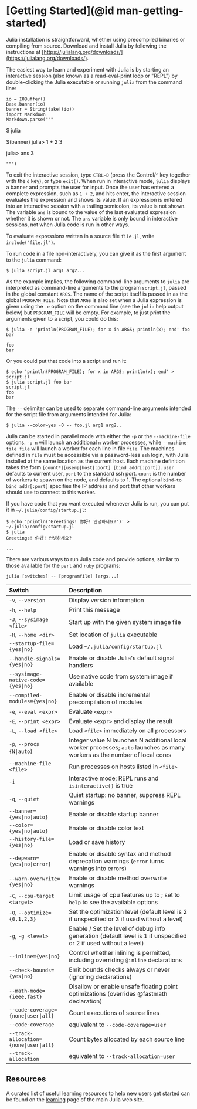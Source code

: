 # [Getting Started](@id man-getting-started)

Julia installation is straightforward, whether using precompiled binaries or compiling from source.
Download and install Julia by following the instructions at [https://julialang.org/downloads/](https://julialang.org/downloads/).

The easiest way to learn and experiment with Julia is by starting an interactive session (also
known as a read-eval-print loop or "REPL") by double-clicking the Julia executable or running
`julia` from the command line:

```@eval
io = IOBuffer()
Base.banner(io)
banner = String(take!(io))
import Markdown
Markdown.parse("""
```
\$ julia

$(banner)
julia> 1 + 2
3

julia> ans
3
```
""")
```

To exit the interactive session, type `CTRL-D` (press the Control/`^` key together with the `d` key), or type
`exit()`. When run in interactive mode, `julia` displays a banner and prompts the user for input.
Once the user has entered a complete expression, such as `1 + 2`, and hits enter, the interactive
session evaluates the expression and shows its value. If an expression is entered into an interactive
session with a trailing semicolon, its value is not shown. The variable `ans` is bound to the
value of the last evaluated expression whether it is shown or not. The `ans` variable is only
bound in interactive sessions, not when Julia code is run in other ways.

To evaluate expressions written in a source file `file.jl`, write `include("file.jl")`.

To run code in a file non-interactively, you can give it as the first argument to the `julia`
command:

```
$ julia script.jl arg1 arg2...
```

As the example implies, the following command-line arguments to `julia` are interpreted as
command-line arguments to the program `script.jl`, passed in the global constant `ARGS`. The
name of the script itself is passed in as the global `PROGRAM_FILE`. Note that `ARGS` is
also set when a Julia expression is given using the `-e` option on the command line (see the
`julia` help output below) but `PROGRAM_FILE` will be empty. For example, to just print the
arguments given to a script, you could do this:

```
$ julia -e 'println(PROGRAM_FILE); for x in ARGS; println(x); end' foo bar

foo
bar
```

Or you could put that code into a script and run it:

```
$ echo 'println(PROGRAM_FILE); for x in ARGS; println(x); end' > script.jl
$ julia script.jl foo bar
script.jl
foo
bar
```

The `--` delimiter can be used to separate command-line arguments intended for the script file from arguments intended for Julia:

```
$ julia --color=yes -O -- foo.jl arg1 arg2..
```

Julia can be started in parallel mode with either the `-p` or the `--machine-file` options. `-p n`
will launch an additional `n` worker processes, while `--machine-file file` will launch a worker
for each line in file `file`. The machines defined in `file` must be accessible via a password-less
`ssh` login, with Julia installed at the same location as the current host. Each machine definition
takes the form `[count*][user@]host[:port] [bind_addr[:port]]`. `user` defaults to current user,
`port` to the standard ssh port. `count` is the number of workers to spawn on the node, and defaults
to 1. The optional `bind-to bind_addr[:port]` specifies the IP address and port that other workers
should use to connect to this worker.

If you have code that you want executed whenever Julia is run, you can put it in
`~/.julia/config/startup.jl`:

```
$ echo 'println("Greetings! 你好! 안녕하세요?")' > ~/.julia/config/startup.jl
$ julia
Greetings! 你好! 안녕하세요?

...
```

There are various ways to run Julia code and provide options, similar to those available for the
`perl` and `ruby` programs:

```
julia [switches] -- [programfile] [args...]
```

|Switch                                                        |Description|
|:---                                                          |:---|
|`-v`, `--version`                                             |Display version information|
|`-h`, `--help`                                                |Print this message|
|`-J`, `--sysimage <file>`                                     |Start up with the given system image file|
|`-H`, `--home <dir>`                                          |Set location of `julia` executable|
|`--startup-file={yes\|no}`                                    |Load `~/.julia/config/startup.jl`|
|`--handle-signals={yes\|no}`                                  |Enable or disable Julia's default signal handlers|
|`--sysimage-native-code={yes\|no}`                            |Use native code from system image if available|
|`--compiled-modules={yes\|no}`                                |Enable or disable incremental precompilation of modules|
|`-e`, `--eval <expr>`                                         |Evaluate `<expr>`|
|`-E`, `--print <expr>`                                        |Evaluate `<expr>` and display the result|
|`-L`, `--load <file>`                                         |Load `<file>` immediately on all processors|
|`-p`, `--procs {N\|auto`}                                     |Integer value N launches N additional local worker processes; `auto` launches as many workers as the number of local cores|
|`--machine-file <file>`                                       |Run processes on hosts listed in `<file>`|
|`-i`                                                          |Interactive mode; REPL runs and `isinteractive()` is true|
|`-q`, `--quiet`                                               |Quiet startup: no banner, suppress REPL warnings|
|`--banner={yes\|no\|auto}`                                    |Enable or disable startup banner|
|`--color={yes\|no\|auto}`                                     |Enable or disable color text|
|`--history-file={yes\|no}`                                    |Load or save history|
|`--depwarn={yes\|no\|error}`                                  |Enable or disable syntax and method deprecation warnings (`error` turns warnings into errors)|
|`--warn-overwrite={yes\|no}`                                  |Enable or disable method overwrite warnings|
|`-C`, `--cpu-target <target>`                                 |Limit usage of cpu features up to <target>; set to `help` to see the available options|
|`-O`, `--optimize={0,1,2,3}`                                  |Set the optimization level (default level is 2 if unspecified or 3 if used without a level)|
|`-g`, `-g <level>`                                            |Enable / Set the level of debug info generation (default level is 1 if unspecified or 2 if used without a level)|
|`--inline={yes\|no}`                                          |Control whether inlining is permitted, including overriding `@inline` declarations|
|`--check-bounds={yes\|no}`                                    |Emit bounds checks always or never (ignoring declarations)|
|`--math-mode={ieee,fast}`                                     |Disallow or enable unsafe floating point optimizations (overrides @fastmath declaration)|
|`--code-coverage={none\|user\|all}`                           |Count executions of source lines|
|`--code-coverage`                                             |equivalent to `--code-coverage=user`|
|`--track-allocation={none\|user\|all}`                        |Count bytes allocated by each source line|
|`--track-allocation`                                          |equivalent to `--track-allocation=user`|

## Resources

A curated list of useful learning resources to help new users get started can be found on the [learning](https://julialang.org/learning/) page of the main Julia web site.
